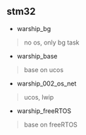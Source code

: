## stm32
- warship_bg
> no os, only bg task
-  warship_base
> base on ucos
-  warship_002_os_net
> ucos, lwip
-  warship_freeRTOS
> base on freeRTOS

